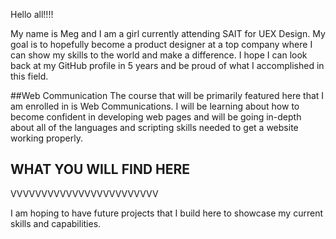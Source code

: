  Hello all!!!!

 My name is Meg and I am a girl currently attending SAIT for UEX Design. My goal is to hopefully become a product designer at a top company where I can show my skills to the world and make a difference. I hope I can look back at my GitHub profile in 5 years and be proud of what I accomplished in this field.

##Web Communication
The course that will be primarily featured here that I am enrolled in is Web Communications.
I will be learning about how to become confident in developing web pages and will be going in-depth about all of the languages and scripting skills needed to get a website working properly.

## WHAT YOU WILL FIND HERE
VVVVVVVVVVVVVVVVVVVVVVVV

I am hoping to have future projects that I build here to showcase my current skills and capabilities. 
 
